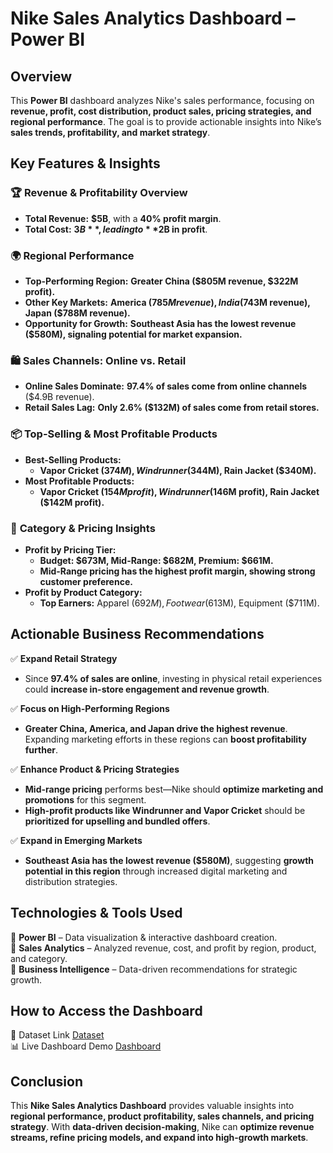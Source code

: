 # **Nike Sales Analytics Dashboard – Power BI**  

## **Overview**  
This **Power BI** dashboard analyzes Nike's sales performance, focusing on **revenue, profit, cost distribution, product sales, pricing strategies, and regional performance**. The goal is to provide actionable insights into Nike’s **sales trends, profitability, and market strategy**.  



## **Key Features & Insights**  

### 🏆 **Revenue & Profitability Overview**  
- **Total Revenue:** **$5B**, with a **40% profit margin**.  
- **Total Cost:** **$3B**, leading to **$2B in profit**.  

### 🌍 **Regional Performance**  
- **Top-Performing Region:** **Greater China ($805M revenue, $322M profit).**  
- **Other Key Markets:** **America ($785M revenue), India ($743M revenue), Japan ($788M revenue).**  
- **Opportunity for Growth:** **Southeast Asia has the lowest revenue ($580M), signaling potential for market expansion.**  

### 🛍 **Sales Channels: Online vs. Retail**  
- **Online Sales Dominate:** **97.4% of sales come from online channels** ($4.9B revenue).  
- **Retail Sales Lag:** **Only 2.6% ($132M) of sales come from retail stores.**  

### 📦 **Top-Selling & Most Profitable Products**  
- **Best-Selling Products:**  
  - **Vapor Cricket ($374M), Windrunner ($344M), Rain Jacket ($340M).**  
- **Most Profitable Products:**  
  - **Vapor Cricket ($154M profit), Windrunner ($146M profit), Rain Jacket ($142M profit).**  

### 🎯 **Category & Pricing Insights**  
- **Profit by Pricing Tier:**  
  - **Budget: $673M, Mid-Range: $682M, Premium: $661M.**  
  - **Mid-Range pricing has the highest profit margin, showing strong customer preference.**  
- **Profit by Product Category:**  
  - **Top Earners:** Apparel ($692M), Footwear ($613M), Equipment ($711M).  


## **Actionable Business Recommendations**  

✅ **Expand Retail Strategy**  
- Since **97.4% of sales are online**, investing in physical retail experiences could **increase in-store engagement and revenue growth**.  

✅ **Focus on High-Performing Regions**  
- **Greater China, America, and Japan drive the highest revenue**. Expanding marketing efforts in these regions can **boost profitability further**.  

✅ **Enhance Product & Pricing Strategies**  
- **Mid-range pricing** performs best—Nike should **optimize marketing and promotions** for this segment.  
- **High-profit products like Windrunner and Vapor Cricket** should be **prioritized for upselling and bundled offers**.  

✅ **Expand in Emerging Markets**  
- **Southeast Asia has the lowest revenue ($580M)**, suggesting **growth potential in this region** through increased digital marketing and distribution strategies.  



## **Technologies & Tools Used**  
🔹 **Power BI** – Data visualization & interactive dashboard creation.  
🔹 **Sales Analytics** – Analyzed revenue, cost, and profit by region, product, and category.  
🔹 **Business Intelligence** – Data-driven recommendations for strategic growth.  



## **How to Access the Dashboard**  
📂 Dataset Link [Dataset](https://github.com/ibrahimibyy/Nike-sales-analysis-/blob/main/nikee_xx.xlsx)  
📊 Live Dashboard Demo [Dashboard](https://app.powerbi.com/links/9Osl6he1Kx?ctid=7a9ad00f-b35e-4b07-96ce-b1e1d9634564&pbi_source=linkShare)


## **Conclusion**  
This **Nike Sales Analytics Dashboard** provides valuable insights into **regional performance, product profitability, sales channels, and pricing strategy**. With **data-driven decision-making**, Nike can **optimize revenue streams, refine pricing models, and expand into high-growth markets**.  

